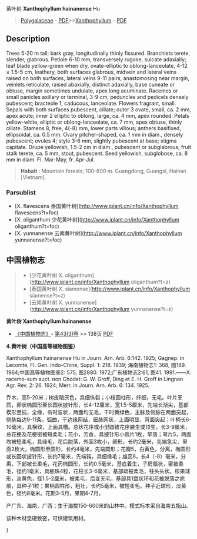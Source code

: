 黄叶树 **Xanthophyllum hainanense** Hu

> [Polygalaceae](http://www.iplant.cn/info/Polygalaceae?t=foc) - [PDF](http://www.iplant.cn/foc/pdf/Polygalaceae.pdf)>>[Xanthophyllum](http://www.iplant.cn/info/Xanthophyllum?t=foc) - [PDF](http://www.iplant.cn/foc/pdf/Xanthophyllum.pdf)

## Description

Trees 5-20 m tall; bark gray, longitudinally thinly fissured. Branchlets terete, slender, glabrous. Petiole 6-10 mm, transversely rugose, sulcate adaxially; leaf blade yellow-green when dry, ovate-elliptic to oblong-lanceolate, 4-12 × 1.5-5 cm, leathery, both surfaces glabrous, midvein and lateral veins raised on both surfaces, lateral veins 9-11 pairs, anastomosing near margin, veinlets reticulate, raised abaxially, distinct adaxially, base cuneate or obtuse, margin sometimes undulate, apex long acuminate. Racemes or small panicles axillary or terminal, 3-9 cm; peduncles and pedicels densely pubescent; bracteole 1, caducous, lanceolate. Flowers fragrant, small. Sepals with both surfaces pubescent, ciliate; outer 3 ovate, small, ca. 2 mm, apex acute; inner 2 elliptic to oblong, large, ca. 4 mm, apex rounded. Petals yellow-white, elliptic or oblong-lanceolate, ca. 7 mm, apex obtuse, thinly ciliate. Stamens 8, free, 4(-8) mm, lower parts villous; anthers basifixed, ellipsoidal, ca. 0.5 mm. Ovary pitcher-shaped, ca. 1 mm in diam., densely pubescent; ovules 4; style 3-6 mm, slightly pubescent at base; stigma capitate. Drupe yellowish, 1.5-2 cm in diam., pubescent or subglabrous; fruit stalk terete, ca. 5 mm, stout, pubescent. Seed yellowish, subglobose, ca. 8 mm in diam. Fl. Mar-May, fr. Apr-Jul.


> **Habait** : 
> Mountain forests; 100-600 m. Guangdong, Guangxi, Hainan [Vietnam].



### Parsublist

* [X.  flavescens  泰国黄叶树](http://www.iplant.cn/info/Xanthophyllum flavescens?t=foc)
* [X.  oliganthum  少花黄叶树](http://www.iplant.cn/info/Xanthophyllum oliganthum?t=foc)
* [X.  yunnanense  云南黄叶树](http://www.iplant.cn/info/Xanthophyllum yunnanense?t=foc)

## 中国植物志

> * [少花黄叶树  X.  oliganthum](http://www.iplant.cn/info/Xanthophyllum oliganthum?t=z)
> * [泰国黄叶树  X.  siamense](http://www.iplant.cn/info/Xanthophyllum siamense?t=z)
> * [云南黄叶树  X.  yunnanense](http://www.iplant.cn/info/Xanthophyllum yunnanense?t=z)


**黄叶树 Xanthophyllum hainanense**

* [《中国植物志》](http://www.iplant.cn/frps)- [第43(3)卷](http://www.iplant.cn/frps/vol/43(3)) >> 138页 [PDF](http://www.iplant.cn/frps/pdf/43(3)/138.PDF)


**4.黄叶树（中国高等植物图鉴）**

Xanthophyllum hainanense Hu in Journ. Arn. Arb. 6:142. 1925; Gagnep. in Lecomte, Fl. Gen. Indo-Chine, Suppl. 1: 218. 1939; 海南植物志1: 368, 图189. 1964;中国高等植物图鉴2: 575, 图2880. 1972;广东植物志2:61, 图41. 1991.——X. racemo-sum auct. non Chodat: G. W. Groff, Ding et E. H. Groff in Lingnan Agr. Rev. 2: 26. 1924; Merr. in Journ. Arn. Arb. 6: 134. 1925.

乔木，高5-20米；树皮暗灰色，具细纵裂；小枝圆柱形，纤细，无毛。叶片革质，卵状椭圆形至长圆状披针形，长4-12厘米，宽1.5-5厘米，先端长渐尖，基部楔形至钝，全缘，有时波状，两面均无毛，干时黄绿色，主脉及侧脉在两面突起，侧脉每边9-11条，弧曲，于边缘网结，细脉网状，上面明显，背面突起；叶柄长6-10毫米，具横纹，上面具槽。总状花序或小型圆锥花序腋生或顶生，长3-9厘米，总花梗及花梗密被短柔毛；花小，芳香，具披针形小苞片1枚，早落；萼片5，两面均被短柔毛，具缘毛，花后脱落，外面3枚小，卵形，长约2毫米，先端急尖．里面2枚大，椭圆形至圆形，长约4毫米，先端圆形；花瓣5，白黄色，分离，椭圆形或长圆状披针形，长约7毫米，先端钝，具细缘毛；雄蕊8，长4（-8）毫米，分离，下部被长柔毛，花药椭圆形，长约0.5毫米，基底着生，子房瓶状，密被柔毛，径约1毫米，具胚珠4粒，花柱长3-6毫米，基部疏被柔毛，柱头头状。核果球形，淡黄色，径1.5-2厘米，被柔毛，后变无毛，基部具1盘状环和花被脱落之疤痕，具种子1粒；果柄圆柱形，粗壮，长约5毫米，被短柔毛。种子近球形，淡黄色，径约8毫米。花期3-5月，果期4-7月。

产广东、海南、广西；生于海拔150-600米的山林中。模式标本采自海南五指山。

该种木材坚硬致密，可供建筑用材。



}